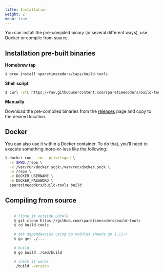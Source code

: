 ```yaml
---
title: Installation
weight: 2
menu: true
---
```


You can install the pre-compiled binary (in several different ways), use Docker or compile from source.

## Installation pre-built binaries
**Homebrew tap**

```sh 
$ brew install sparetimecoders/taps/build-tools
```

**Shell script**
```sh
$ curl -sfL https://raw.githubusercontent.com/sparetimecoders/build-tools/master/install.sh | sh
```
**Manually**

Download the pre-compiled binaries from the [releases](https://github.com/sparetimecoders/build-tools/releases) page and copy to the desired location.

## Docker
You can also use it within a Docker container. To do that, you’ll need to execute something more-or-less like the following:
```sh
$ docker run --rm --privileged \
  -v $PWD:/repo \
  -v /var/run/docker.sock:/var/run/docker.sock \
  -w /repo \
  -e DOCKER_USERNAME \
  -e DOCKER_PASSWORD \
  sparetimecoders/build-tools build
```
      
## Compiling from source
```sh

    # clone it outside GOPATH
    $ git clone https://github.com/sparetimecoders/build-tools
    $ cd build-tools
    
    # get dependencies using go modules (needs go 1.11+)
    $ go get ./...
    
    # build
    $ go build ./cmd/build
    
    # check it works
    ./build -version
```
